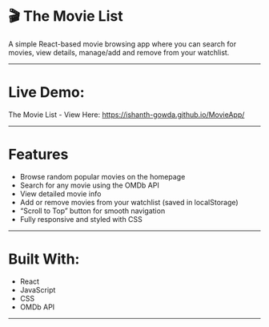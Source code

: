 # 🎬 The Movie List

A simple React-based movie browsing app where you can search for movies, view details, manage/add and remove from your watchlist.

---

# Live Demo:
The Movie List - View Here: https://ishanth-gowda.github.io/MovieApp/

---

# Features
- Browse random popular movies on the homepage  
- Search for any movie using the OMDb API  
- View detailed movie info  
- Add or remove movies from your watchlist (saved in localStorage)  
- “Scroll to Top” button for smooth navigation  
- Fully responsive and styled with CSS  

---

# Built With:
- React  
- JavaScript
- CSS  
- OMDb API  

---
